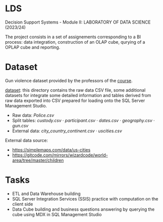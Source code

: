 # LDS
Decision Support Systems - Module II: LABORATORY OF DATA SCIENCE (2023/24)

The project consists in a set of assignements corresponding to a BI process: data integration, construction of an OLAP cube, qurying of a OPLAP cube and reporting.

# Dataset
Gun violence dataset provided by the professors of the [course](http://didawiki.cli.di.unipi.it/doku.php/mds/lbi/start).

[dataset](./LDS_Part1_Group_3/dataset/): this directory contains the raw data CSV file, some additional datasets for integrate some detailed information and tables derived from raw data exported into CSV prepared for loading onto the SQL Server Management Studio.
- Raw data: *Police.csv*
- Split tables: *custody.csv* · *participant.csv* · *dates.csv* · *geography.csv* · *gun.csv*
- External data: *city_country_continent.csv* · *uscities.csv*

External data source: 
- https://simplemaps.com/data/us-cities
- https://gitcode.com/mirrors/wizardcode/world-area/tree/master/children

# Tasks
- ETL and Data Warehouse building
- SQL Server Integration Services (SSIS) practice with computation on the client side
- Data Cube building and business questions answering by querying the cube using MDX in SQL Management Studio

